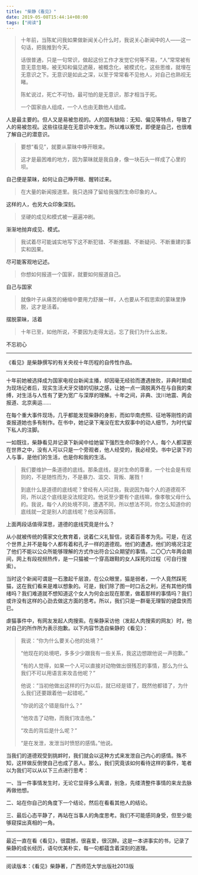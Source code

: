 ```yaml
---
title: "柴静《看见》"
date: 2019-05-08T15:44:14+08:00
tags: ["阅读"]
---
```


> 十年前，当陈虻问我如果做新闻关心什么时，我说关心新闻中的人——这一句话，把我推到今天。
>
> 话很普通，只是一句常识，做起这份工作才发觉它何等不易，“人”常常被有意无意忽略，被无知和偏见遮蔽，被概念化，被模式化，这些思维，就埋在无意识之下。无意识是如此之深，以至于常常看不见他人，对自己也熟视无睹。
>
> 陈虻说过，死亡不可怕，最可怕的是无意识，那才相当于死。
>
> 一个国家由人组成，一个人也由无数他人组成。

人是最主要的。但人又是易被忽视的。人的固有缺陷：无知、偏见等特点，导致了人的易被忽视。这些往往是在无意识中发生。所以难以察觉，即便是自己，也很难了解自己的潜意识。

> 要想“看见”，就要从蒙昧中睁开眼来。
>
> 这才是最困难的地方，因为蒙昧就是我自身，像一块石头一样成了心里的坝。

自己便是蒙昧，如何让自己睁开眼、醒转过来。

> 在大量的新闻报道里。我只选择了留给我强烈生命印象的人。

这样的人，也另大众印象深刻。

> 坚硬的成见和模式被一遍遍冲刷。

渐渐地抛弃成见、模式。

> 我试着尽可能诚实地写下这不断犯错、不断推翻、不断疑问、不断重建的事实和因果。

尽可能客观地记述。

> 你想如何报道一个国家，就要如何报道自己。

自己与国家

> 就像叶子从痛苦的蜷缩中要用力舒展一样，人也要从不假思索的蒙昧里挣脱，这才是活着。

摆脱蒙昧，活着

> 十年已至，如他所说，不要因为走得太远，忘了我们为什么出发。

不忘初心

---

《看见》是柴静撰写的有关央视十年历程的自传性作品。

---

十年前她被选择成为国家电视台新闻主播，却因毫无经验而遭遇挫败，非典时期成为现场记者后，现实生活犬牙交错的切肤之感，让她一点一滴脱离外在与自我的束缚，对生活与人性有了更为宽广与深厚的理解。十年之间，非典、汶川地震、两会报道、北京奥运……

在每个重大事件现场，几乎都能发现柴静的身影，而如华南虎照、征地等刚性的调查报道她也多有制作。在书中，她记录下淹没在宏大叙事中的动人细节，为时代留下私人的注脚。

一如既往，柴静看见并记录下新闻中给她留下强烈生命印象的个人，每个人都深嵌在世界之中，没有人可以只是一个旁观者，他人经受的，我必经受。书中记录下的人与事，是他们的生活，也是你和我的生活。

> 我们要维护一条道德的底线。那条底线，是对生命的尊重，一个社会是有规则的，不是随性而为，不是暴力、滥交、背叛、屠戮！
>
> 到底什么是道德的底线呢？曾经有人问过我，我说因为每个人的道德观不同，所以这个底线是没法规定的。他说至少要有个底线嘛，像孝敬父母什么的。我说，每个人的处境不同，遭遇不同，所以想法不同，你怎么知道你的底线就一定是别人的底线呢？他没再回答。

上面两段话值得深思，道德的底线究竟是什么？

从小就被传统的儒家文化教育着，说着仁义礼智信，说着百善孝为先。可是，在这个世界上并不是每个人都有着和孔子一样的道德观。他们的遭遇，他们的境况注定了他们不能以公众所能够理解的方式作出符合公众期望的事情。二〇〇六年两会期间，网上有段视频热传，是一只猫被一个穿高跟鞋的女人踩死的过程（可自行搜索）。

当时这个新闻可谓是一石激起千层浪，在公众眼里，猫是弱者，一个人竟然踩死猫，这在我们看来是难以想象的。可是，我们除了图一时口舌之利，还有其他的情绪吗？我们难道就不想知道这个女人为何会出现在那里，做着那样的事情吗？我们或许没有这样的心劲去做这方面的思考。所以，我们只是一群毫无理智的键盘侠而已。

虐猫事件中，有网友发起人肉搜索。在柴静采访他（发起人肉搜索的网友）时，他对自己的所作所为表示抱歉。以下内容节选自柴静的《看见》：

> 我说：“你为什么要关心他的处境？”
>
> “他现在的处境吧，多多少少跟我有一些关系，我这边想跟他说一声抱歉。”
>
> “有的人觉得，如果一个人可以直接对动物做出很残忍的事情，那么为什么我们不可以用语言来攻击他呢？”
>
> 他说：“当初他做出这样的行为以后，就已经是错了，既然他都错了，为什么我们还要跟着他一起错呢。”
>
> “你说的这个错是指什么？”
>
> “他攻击了动物，而我们攻击他。”
>
> “攻击的背后是什么呢？”
>
> “是在发泄，发泄当时愤怒的感情。”他说。

当我们的道德观受到挑衅时，我们就会以这种方式来发泄自己内心的感情。殊不知，这样做反倒使自己也成了恶人。那么，我们究竟该如何看待这样的事件，笔者以为我们可以从以下三点进行思考：

一、当一件事情发生时，无论它显得多么离谱，别急，先缕清整件事情的来龙去脉再做他想。

二、站在你自己的角度下一个结论，然后在看看其他人的结论。

三、最后心态平静了，再站在当事人的角度思考。我们不可能感同身受，但至少能够窥探出真相的一角。

---

最近一直在看《看见》，很震撼，很喜爱，很沉醉。这是一本讲事实的书，记录了柴静的成长经历，语句优美朴实，每一句都蕴含着深刻的道理。

---

阅读版本：《看见》柴静著，广西师范大学出版社2013版
